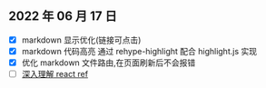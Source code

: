 ## 2022 年 06 月 17 日

- [x] markdown 显示优化(链接可点击)
- [x] markdown 代码高亮 通过 rehype-highlight 配合 highlight.js 实现
- [x] 优化 markdown 文件路由,在页面刷新后不会报错
- [ ] [深入理解 react ref](https://dev.to/this-is-learning/react-refs-the-complete-story-16km)
